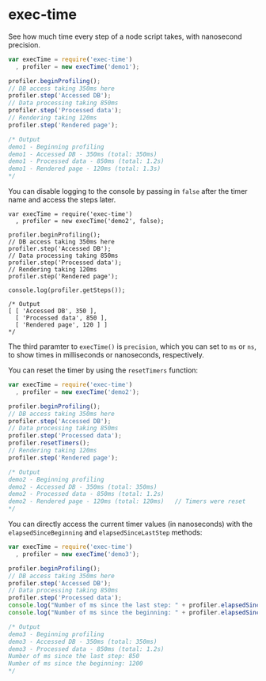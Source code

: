 exec-time
=========

See how much time every step of a node script takes, with nanosecond precision.

```javascript
var execTime = require('exec-time')
  , profiler = new execTime('demo1');

profiler.beginProfiling();
// DB access taking 350ms here
profiler.step('Accessed DB');
// Data processing taking 850ms
profiler.step('Processed data');
// Rendering taking 120ms
profiler.step('Rendered page');

/* Output
demo1 - Beginning profiling
demo1 - Accessed DB - 350ms (total: 350ms)
demo1 - Processed data - 850ms (total: 1.2s)
demo1 - Rendered page - 120ms (total: 1.3s)
*/
```

You can disable logging to the console by passing in `false` after the timer name and access the steps later.  

```
var execTime = require('exec-time')
  , profiler = new execTime('demo2', false);

profiler.beginProfiling();
// DB access taking 350ms here
profiler.step('Accessed DB');
// Data processing taking 850ms
profiler.step('Processed data');
// Rendering taking 120ms
profiler.step('Rendered page');

console.log(profiler.getSteps());

/* Output
[ [ 'Accessed DB', 350 ],
  [ 'Processed data', 850 ],
  [ 'Rendered page', 120 ] ]
*/
```

The third paramter to `execTime()` is `precision`, which you can set to `ms` or `ns`, to show times in milliseconds or nanoseconds, respectively.

You can reset the timer by using the `resetTimers` function:

```javascript
var execTime = require('exec-time')
  , profiler = new execTime('demo2');

profiler.beginProfiling();
// DB access taking 350ms here
profiler.step('Accessed DB');
// Data processing taking 850ms
profiler.step('Processed data');
profiler.resetTimers();
// Rendering taking 120ms
profiler.step('Rendered page');

/* Output
demo2 - Beginning profiling
demo2 - Accessed DB - 350ms (total: 350ms)
demo2 - Processed data - 850ms (total: 1.2s)
demo2 - Rendered page - 120ms (total: 120ms)   // Timers were reset
*/
```

You can directly access the current timer values (in nanoseconds) with the
`elapsedSinceBeginning` and `elapsedSinceLastStep` methods:

```javascript
var execTime = require('exec-time')
  , profiler = new execTime('demo3');

profiler.beginProfiling();
// DB access taking 350ms here
profiler.step('Accessed DB');
// Data processing taking 850ms
profiler.step('Processed data');
console.log("Number of ms since the last step: " + profiler.elapsedSinceLastStep());
console.log("Number of ms since the beginning: " + profiler.elapsedSinceBeginning());

/* Output
demo3 - Beginning profiling
demo3 - Accessed DB - 350ms (total: 350ms)
demo3 - Processed data - 850ms (total: 1.2s)
Number of ms since the last step: 850
Number of ms since the beginning: 1200
*/

```
